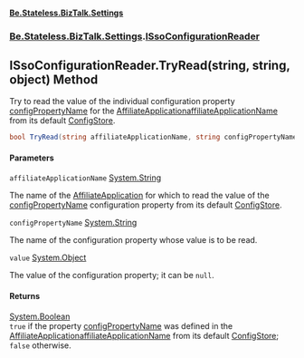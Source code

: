 #### [Be.Stateless.BizTalk.Settings](README.md 'README')
### [Be.Stateless.BizTalk.Settings](Be.Stateless.BizTalk.Settings.md 'Be.Stateless.BizTalk.Settings').[ISsoConfigurationReader](ISsoConfigurationReader.md 'Be.Stateless.BizTalk.Settings.ISsoConfigurationReader')

## ISsoConfigurationReader.TryRead(string, string, object) Method

Try to read the value of the individual configuration property [configPropertyName](ISsoConfigurationReader.TryRead(string,string,object).md#Be.Stateless.BizTalk.Settings.ISsoConfigurationReader.TryRead(string,string,object).configPropertyName 'Be.Stateless.BizTalk.Settings.ISsoConfigurationReader.TryRead(string, string, object).configPropertyName') for the [AffiliateApplication](AffiliateApplication.md 'Be.Stateless.BizTalk.Settings.Sso.AffiliateApplication')[affiliateApplicationName](ISsoConfigurationReader.TryRead(string,string,object).md#Be.Stateless.BizTalk.Settings.ISsoConfigurationReader.TryRead(string,string,object).affiliateApplicationName 'Be.Stateless.BizTalk.Settings.ISsoConfigurationReader.TryRead(string, string, object).affiliateApplicationName') from its default [ConfigStore](ConfigStore.md 'Be.Stateless.BizTalk.Settings.Sso.ConfigStore').

```csharp
bool TryRead(string affiliateApplicationName, string configPropertyName, out object value);
```
#### Parameters

<a name='Be.Stateless.BizTalk.Settings.ISsoConfigurationReader.TryRead(string,string,object).affiliateApplicationName'></a>

`affiliateApplicationName` [System.String](https://docs.microsoft.com/en-us/dotnet/api/System.String 'System.String')

The name of the [AffiliateApplication](AffiliateApplication.md 'Be.Stateless.BizTalk.Settings.Sso.AffiliateApplication') for which to read the value of the [configPropertyName](ISsoConfigurationReader.TryRead(string,string,object).md#Be.Stateless.BizTalk.Settings.ISsoConfigurationReader.TryRead(string,string,object).configPropertyName 'Be.Stateless.BizTalk.Settings.ISsoConfigurationReader.TryRead(string, string, object).configPropertyName') configuration property from its default [ConfigStore](ConfigStore.md 'Be.Stateless.BizTalk.Settings.Sso.ConfigStore').

<a name='Be.Stateless.BizTalk.Settings.ISsoConfigurationReader.TryRead(string,string,object).configPropertyName'></a>

`configPropertyName` [System.String](https://docs.microsoft.com/en-us/dotnet/api/System.String 'System.String')

The name of the configuration property whose value is to be read.

<a name='Be.Stateless.BizTalk.Settings.ISsoConfigurationReader.TryRead(string,string,object).value'></a>

`value` [System.Object](https://docs.microsoft.com/en-us/dotnet/api/System.Object 'System.Object')

The value of the configuration property; it can be `null`.

#### Returns
[System.Boolean](https://docs.microsoft.com/en-us/dotnet/api/System.Boolean 'System.Boolean')  
`true` if the property [configPropertyName](ISsoConfigurationReader.TryRead(string,string,object).md#Be.Stateless.BizTalk.Settings.ISsoConfigurationReader.TryRead(string,string,object).configPropertyName 'Be.Stateless.BizTalk.Settings.ISsoConfigurationReader.TryRead(string, string, object).configPropertyName') was defined in the [AffiliateApplication](AffiliateApplication.md 'Be.Stateless.BizTalk.Settings.Sso.AffiliateApplication')[affiliateApplicationName](ISsoConfigurationReader.TryRead(string,string,object).md#Be.Stateless.BizTalk.Settings.ISsoConfigurationReader.TryRead(string,string,object).affiliateApplicationName 'Be.Stateless.BizTalk.Settings.ISsoConfigurationReader.TryRead(string, string, object).affiliateApplicationName') from its default [ConfigStore](ConfigStore.md 'Be.Stateless.BizTalk.Settings.Sso.ConfigStore');
            `false` otherwise.